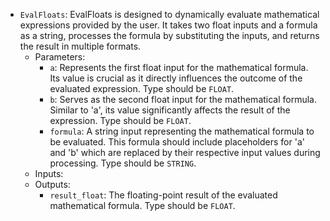- `EvalFloats`: EvalFloats is designed to dynamically evaluate mathematical expressions provided by the user. It takes two float inputs and a formula as a string, processes the formula by substituting the inputs, and returns the result in multiple formats.
    - Parameters:
        - `a`: Represents the first float input for the mathematical formula. Its value is crucial as it directly influences the outcome of the evaluated expression. Type should be `FLOAT`.
        - `b`: Serves as the second float input for the mathematical formula. Similar to 'a', its value significantly affects the result of the expression. Type should be `FLOAT`.
        - `formula`: A string input representing the mathematical formula to be evaluated. This formula should include placeholders for 'a' and 'b' which are replaced by their respective input values during processing. Type should be `STRING`.
    - Inputs:
    - Outputs:
        - `result_float`: The floating-point result of the evaluated mathematical formula. Type should be `FLOAT`.
